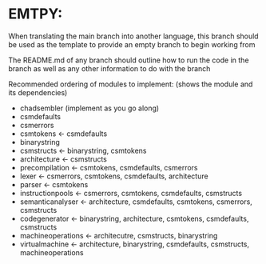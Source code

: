 # EMTPY:

When translating the main branch into another language, this branch should be used as the template to provide an empty branch to begin working from

The README.md of any branch should outline how to run the code in the branch as well as any other information to do with the branch


Recommended ordering of modules to implement:
(shows the module and its dependencies)

- chadsembler (implement as you go along)
- csmdefaults
- csmerrors
- csmtokens <- csmdefaults
- binarystring
- csmstructs <- binarystring, csmtokens
- architecture <- csmstructs
- precompilation <- csmtokens, csmdefaults, csmerrors
- lexer <- csmerrors, csmtokens, csmdefaults, architecture
- parser <- csmtokens
- instructionpools <- csmerrors, csmtokens, csmdefaults, csmstructs
- semanticanalyser <- architecture, csmdefaults, csmtokens, csmerrors, csmstructs
- codegenerator <- binarystring, architecture, csmtokens, csmdefaults, csmstructs
- machineoperations <- architecutre, csmstructs, binarystring
- virtualmachine <- architecture, binarystring, csmdefaults, csmstructs, machineoperations
